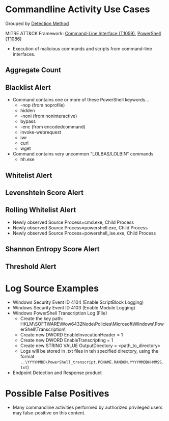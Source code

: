 # Commandline Activity Use Cases

Grouped by [Detection Method](/Detection-Methods.md)

MITRE ATT&CK Framework: [Command-Line Interface (T1059)](https://attack.mitre.org/techniques/T1059), [PowerShell (T1086)](https://attack.mitre.org/techniques/T1086)

- Execution of malicious commands and scripts from command-line interfaces.

## Aggregate Count


## Blacklist Alert
- Command contains one or more of these PowerShell keywords...
  - -nop (from noprofile)
  - hidden
  - -noni (from noninteractive)
  - bypass
  - -enc (from encodedcommand)
  - invoke-webrequest
  - iwr
  - curl
  - wget
- Command contains very uncommon "LOLBAS/LOLBIN" commands
  - hh.exe


## Whitelist Alert


## Levenshtein Score Alert


## Rolling Whitelist Alert
- Newly observed Source Process=cmd.exe, Child Process
- Newly observed Source Process=powershell.exe, Child Process
- Newly observed Source Process=powershell_ise.exe, Child Process


## Shannon Entropy Score Alert


## Threshold Alert


# Log Source Examples
- Windows Security Event ID 4104 (Enable ScriptBlock Logging)
- Windows Security Event ID 4103 (Enable Module Logging)
- Windows PowerShell Transcription Log (File)
  - Create the key path: HKLM\SOFTWARE\Wow6432Node\Policies\Microsoft\Windows\PowerShell\Transcription\
  - Create new DWORD EnableInvocationHeader = 1
  - Create new DWORD EnableTranscripting = 1
  - Create new STRING VALUE OutputDirectory = <path_to_directory>
  - Logs will be stored in .txt files in teh specified directory, using the format `..\YYYYMMDD\PowerShell_transcript.PCNAME.RANDOM.YYYYMMDDHHMMSS.txt`)
- Endpoint Detection and Response product


# Possible False Positives
- Many commandline activities performed by authorized privileged users may false-positive on this content.
